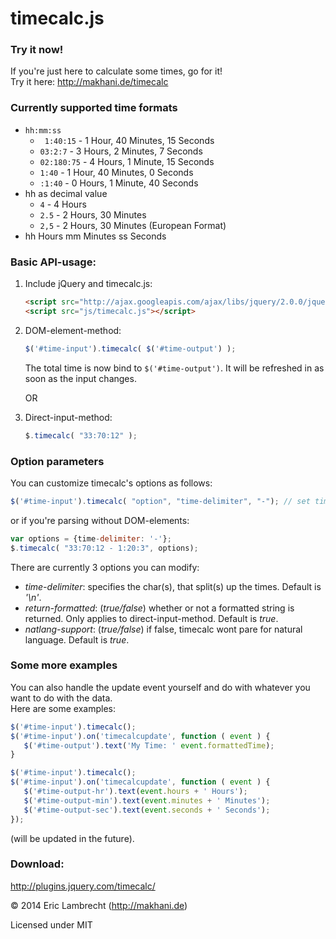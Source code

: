 timecalc.js
===========

### Try it now!
If you're just here to calculate some times, go for it!  
Try it here: http://makhani.de/timecalc

### Currently supported time formats
* `hh:mm:ss`
    * ` 1:40:15` - 1 Hour, 40 Minutes, 15 Seconds
    * `03:2:7`  - 3 Hours, 2 Minutes, 7 Seconds
    * `02:180:75` - 4 Hours, 1 Minute, 15 Seconds
    * `1:40` - 1 Hour, 40 Minutes, 0 Seconds
    * `:1:40` - 0 Hours, 1 Minute, 40 Seconds
* hh as decimal value
    * `4` - 4 Hours
    * `2.5` - 2 Hours, 30 Minutes
    * `2,5` - 2 Hours, 30 Minutes (European Format)
* hh Hours mm Minutes ss Seconds

### Basic API-usage:  
1. Include jQuery and timecalc.js:
    ```html
    <script src="http://ajax.googleapis.com/ajax/libs/jquery/2.0.0/jquery.min.js"></script>
    <script src="js/timecalc.js"></script>
    ```

2. DOM-element-method:
    ```javascript
    $('#time-input').timecalc( $('#time-output') );
    ```    
    The total time is now bind to `$('#time-output')`. It will be refreshed in as soon as the input changes.
    
    OR
    
3. Direct-input-method:
    ```javascript
    $.timecalc( "33:70:12" );
    ```  
    
### Option parameters

You can customize timecalc's options as follows:
```javascript
$('#time-input').timecalc( "option", "time-delimiter", "-"); // set time-delimiter to '-'.
```  

or if you're parsing without DOM-elements:
```javascript
var options = {time-delimiter: '-'};
$.timecalc( "33:70:12 - 1:20:3", options);
```  

There are currently 3 options you can modify:
* *time-delimiter*: specifies the char(s), that split(s) up the times. Default is _'\n'_.
* *return-formatted*: (_true/false_) whether or not a formatted string is returned. Only applies to direct-input-method. Default is _true_.
* *natlang-support*: (_true/false_) if false, timecalc wont pare for natural language. Default is _true_.
	
### Some more examples

You can also handle the update event yourself and do with whatever you want to do with the data.  
Here are some examples: 

```javascript
$('#time-input').timecalc();
$('#time-input').on('timecalcupdate', function ( event ) {
   $('#time-output').text('My Time: ' event.formattedTime);
}
```

```javascript
$('#time-input').timecalc();
$('#time-input').on('timecalcupdate', function ( event ) {
   $('#time-output-hr').text(event.hours + ' Hours');
   $('#time-output-min').text(event.minutes + ' Minutes');
   $('#time-output-sec').text(event.seconds + ' Seconds');
});
```

(will be updated in the future).

### Download:  
http://plugins.jquery.com/timecalc/


© 2014 Eric Lambrecht (http://makhani.de)

Licensed under MIT

